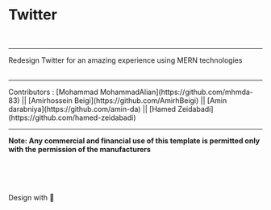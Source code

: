 # Twitter

<br>
<hr>
Redesign Twitter for an amazing experience using MERN technologies

<br>
<br>
<hr>
Contributors : <span>  </span>
[Mohammad MohammadAlian](https://github.com/mhmda-83) ||
[Amirhossein Beigi](https://github.com/AmirhBeigi) ||
[Amin darabniya](https://github.com/amin-da) ||
[Hamed Zeidabadi](https://github.com/hamed-zeidabadi)

<hr>

**Note: Any commercial and financial use of this template is permitted only with the permission of the manufacturers**

<br>
<br>
<br>

Design with 🖤

